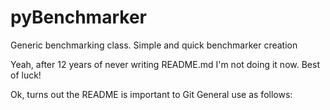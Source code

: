 # pyBenchmarker
Generic benchmarking class. Simple and quick benchmarker creation

Yeah, after 12 years of never writing README.md I'm not doing
it now. Best of luck!

Ok, turns out the README is important to Git General use as follows:
